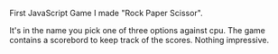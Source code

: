 First JavaScript Game I made "Rock Paper Scissor".

It's in the name you pick one of three options against cpu. The game contains a scorebord to keep track of the scores.
Nothing impressive.
